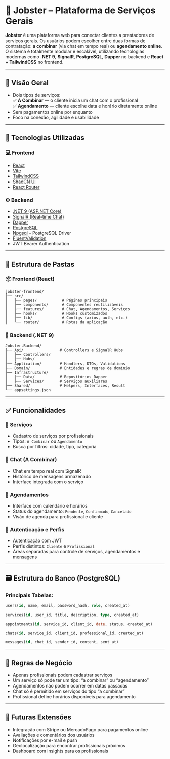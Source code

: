 # 🧰 Jobster – Plataforma de Serviços Gerais

**Jobster** é uma plataforma web para conectar clientes a prestadores de serviços gerais. Os usuários podem escolher entre duas formas de contratação: **a combinar** (via chat em tempo real) ou **agendamento online**. O sistema é totalmente modular e escalável, utilizando tecnologias modernas como **.NET 9**, **SignalR**, **PostgreSQL**, **Dapper** no backend e **React + TailwindCSS** no frontend.

---

## 🚀 Visão Geral

- Dois tipos de serviços:  
  ✅ **A Combinar** — o cliente inicia um chat com o profissional  
  ✅ **Agendamento** — cliente escolhe data e horário diretamente online  
- Sem pagamentos online por enquanto  
- Foco na conexão, agilidade e usabilidade

---

## 🧰 Tecnologias Utilizadas

### 💻 Frontend

- [React](https://reactjs.org/)
- [Vite](https://vitejs.dev/)
- [TailwindCSS](https://tailwindcss.com/)
- [ShadCN UI](https://ui.shadcn.dev/)
- [React Router](https://reactrouter.com/)

### ⚙️ Backend

- [.NET 9 (ASP.NET Core)](https://dotnet.microsoft.com/)
- [SignalR (Real-time Chat)](https://learn.microsoft.com/aspnet/core/signalr)
- [Dapper](https://github.com/DapperLib/Dapper)
- [PostgreSQL](https://www.postgresql.org/)
- [Npgsql](https://www.npgsql.org/) – PostgreSQL Driver
- [FluentValidation](https://docs.fluentvalidation.net/)
- JWT Bearer Authentication

---

## 📂 Estrutura de Pastas

### 📦 Frontend (React)

```
jobster-frontend/
├── src/
│   ├── pages/           # Páginas principais
│   ├── components/      # Componentes reutilizáveis
│   ├── features/        # Chat, Agendamentos, Serviços
│   ├── hooks/           # Hooks customizados
│   ├── lib/             # Configs (axios, auth, etc.)
│   └── router/          # Rotas da aplicação
```

### 🧱 Backend (.NET 9)

```
Jobster.Backend/
├── Api/                # Controllers e SignalR Hubs
│   ├── Controllers/
│   ├── Hubs/
├── Application/        # Handlers, DTOs, Validations
├── Domain/             # Entidades e regras de domínio
├── Infrastructure/
│   ├── Data/           # Repositórios Dapper
│   ├── Services/       # Serviços auxiliares
├── Shared/             # Helpers, Interfaces, Result
└── appsettings.json
```

---

## ✅ Funcionalidades

### 📂 Serviços
- Cadastro de serviços por profissionais
- Tipos: `A Combinar` ou `Agendamento`
- Busca por filtros: cidade, tipo, categoria

### 💬 Chat (A Combinar)
- Chat em tempo real com SignalR
- Histórico de mensagens armazenado
- Interface integrada com o serviço

### 📅 Agendamentos
- Interface com calendário e horários
- Status do agendamento: `Pendente`, `Confirmado`, `Cancelado`
- Visão de agenda para profissional e cliente

### 👤 Autenticação e Perfis
- Autenticação com JWT
- Perfis distintos: `Cliente` e `Profissional`
- Áreas separadas para controle de serviços, agendamentos e mensagens

---

## 🗃️ Estrutura do Banco (PostgreSQL)

### Principais Tabelas:

```sql
users(id, name, email, password_hash, role, created_at)

services(id, user_id, title, description, type, created_at)

appointments(id, service_id, client_id, date, status, created_at)

chats(id, service_id, client_id, professional_id, created_at)

messages(id, chat_id, sender_id, content, sent_at)
```

---

## 📌 Regras de Negócio

- Apenas profissionais podem cadastrar serviços
- Um serviço só pode ter um tipo: “a combinar” ou “agendamento”
- Agendamentos não podem ocorrer em datas passadas
- Chat só é permitido em serviços do tipo “a combinar”
- Profissional define horários disponíveis para agendamento

---

## 🔮 Futuras Extensões

- Integração com Stripe ou MercadoPago para pagamentos online
- Avaliações e comentários dos usuários
- Notificações por e-mail e push
- Geolocalização para encontrar profissionais próximos
- Dashboard com insights para os profissionais
